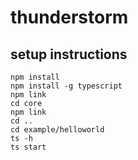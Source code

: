 # thunderstorm

## setup instructions

```
npm install
npm install -g typescript
npm link
cd core
npm link
cd ..
cd example/helloworld
ts -h
ts start
```
